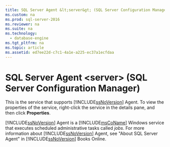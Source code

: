 ```yaml
---
title: SQL Server Agent &lt;server&gt; (SQL Server Configuration Manager)
ms.custom: na
ms.prod: sql-server-2016
ms.reviewer: na
ms.suite: na
ms.technology: 
  - database-engine
ms.tgt_pltfrm: na
ms.topic: article
ms.assetid: ed7ee22d-c7c1-4a1e-a225-ec37a1ecfdaa
---
```

# SQL Server Agent &lt;server&gt; (SQL Server Configuration Manager)
  This is the service that supports [!INCLUDE[ssNoVersion](../../Topics/TopicNameContainA/includes/ssNoVersion_md.md)] Agent. To view the properties of the service, right-click the service in the details pane, and then click **Properties**.  
  
 [!INCLUDE[ssNoVersion](../../Topics/TopicNameContainA/includes/ssNoVersion_md.md)] Agent is a [!INCLUDE[msCoName](../../Topics/TopicNameContainA/includes/msCoName_md.md)] Windows service that executes scheduled administrative tasks called *jobs*. For more information about [!INCLUDE[ssNoVersion](../../Topics/TopicNameContainA/includes/ssNoVersion_md.md)] Agent, see "About SQL Server Agent" in [!INCLUDE[ssNoVersion](../../Topics/TopicNameContainA/includes/ssNoVersion_md.md)] Books Online.  
  
  